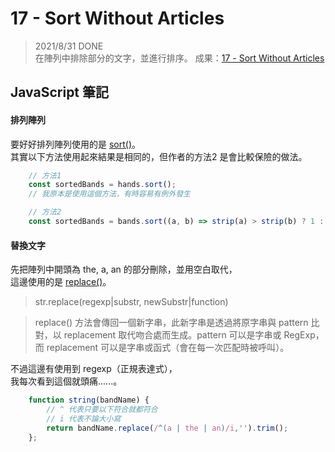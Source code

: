
# 17 - Sort Without Articles
> 2021/8/31 DONE  
在陣列中排除部分的文字，並進行排序。
成果：[17 - Sort Without Articles](https://alice-nor.github.io/JavaScript30/16%20-%20Mouse%20Move%20Shadow/index.html) 


## JavaScript 筆記 ##

#### 排列陣列

要好好排列陣列使用的是 [sort()](https://developer.mozilla.org/zh-TW/docs/Web/JavaScript/Reference/Global_Objects/Array/sort)。  
其實以下方法使用起來結果是相同的，但作者的方法2 是會比較保險的做法。

```JavaScript
    // 方法1 
    const sortedBands = hands.sort();
    // 我原本是使用這個方法，有時容易有例外發生

    // 方法2
    const sortedBands = bands.sort((a, b) => strip(a) > strip(b) ? 1 : -1);
```

#### 替換文字

先把陣列中開頭為 the, a, an 的部分刪除，並用空白取代，  
這邊使用的是 [replace()](https://developer.mozilla.org/zh-TW/docs/Web/JavaScript/Reference/Global_Objects/String/replace)。  

> str.replace(regexp|substr, newSubstr|function)

> replace() 方法會傳回一個新字串，此新字串是透過將原字串與 pattern 比對，以 replacement 取代吻合處而生成。pattern 可以是字串或 RegExp，而 replacement 可以是字串或函式（會在每一次匹配時被呼叫）。

不過這邊有使用到 regexp（正規表達式），  
我每次看到這個就頭痛......。


```JavaScript
    function string(bandName) {
        // ^ 代表只要以下符合就都符合
        // i 代表不論大小寫
        return bandName.replace(/^(a | the | an)/i,'').trim();
    };
```





